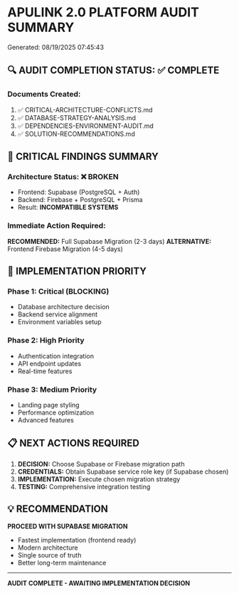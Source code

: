 ﻿# APULINK 2.0 PLATFORM AUDIT SUMMARY
Generated: 08/19/2025 07:45:43

## 🔍 AUDIT COMPLETION STATUS: ✅ COMPLETE

### Documents Created:
1. ✅ CRITICAL-ARCHITECTURE-CONFLICTS.md
2. ✅ DATABASE-STRATEGY-ANALYSIS.md  
3. ✅ DEPENDENCIES-ENVIRONMENT-AUDIT.md
4. ✅ SOLUTION-RECOMMENDATIONS.md

## 🚨 CRITICAL FINDINGS SUMMARY

### Architecture Status: ❌ BROKEN
- Frontend: Supabase (PostgreSQL + Auth)
- Backend: Firebase + PostgreSQL + Prisma
- Result: **INCOMPATIBLE SYSTEMS**

### Immediate Action Required:
**RECOMMENDED:** Full Supabase Migration (2-3 days)
**ALTERNATIVE:** Frontend Firebase Migration (4-5 days)

## 🎯 IMPLEMENTATION PRIORITY

### Phase 1: Critical (BLOCKING)
- Database architecture decision
- Backend service alignment
- Environment variables setup

### Phase 2: High Priority
- Authentication integration
- API endpoint updates
- Real-time features

### Phase 3: Medium Priority
- Landing page styling
- Performance optimization
- Advanced features

## 📋 NEXT ACTIONS REQUIRED

1. **DECISION:** Choose Supabase or Firebase migration path
2. **CREDENTIALS:** Obtain Supabase service role key (if Supabase chosen)
3. **IMPLEMENTATION:** Execute chosen migration strategy
4. **TESTING:** Comprehensive integration testing

## 💡 RECOMMENDATION

**PROCEED WITH SUPABASE MIGRATION**
- Fastest implementation (frontend ready)
- Modern architecture
- Single source of truth
- Better long-term maintenance

---
**AUDIT COMPLETE - AWAITING IMPLEMENTATION DECISION**
